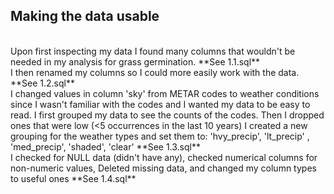 ## Making the data usable  
<br>
Upon first inspecting my data I found many columns that wouldn't be needed in my analysis for grass germination.  
**See 1.1.sql**  
<br>
I then renamed my columns so I could more easily work with the data.  
**See 1.2.sql**  
<br>
I changed values in column 'sky' from METAR codes to weather conditions since I wasn't  
familiar with the codes and I wanted my data to be easy to read.  
I first grouped my data to see the counts of the codes. Then I dropped ones that were low (<5 occurrences in the last 10 years)  
I created a new grouping for the weather types and set them to:  
'hvy_precip', 'lt_precip' , 'med_precip', 'shaded', 'clear'  
**See 1.3.sql**  
<br>
I checked for NULL data (didn't have any), checked numerical columns for non-numeric values,  
Deleted missing data, and changed my column types to useful ones  
**See 1.4.sql**  
<br>
